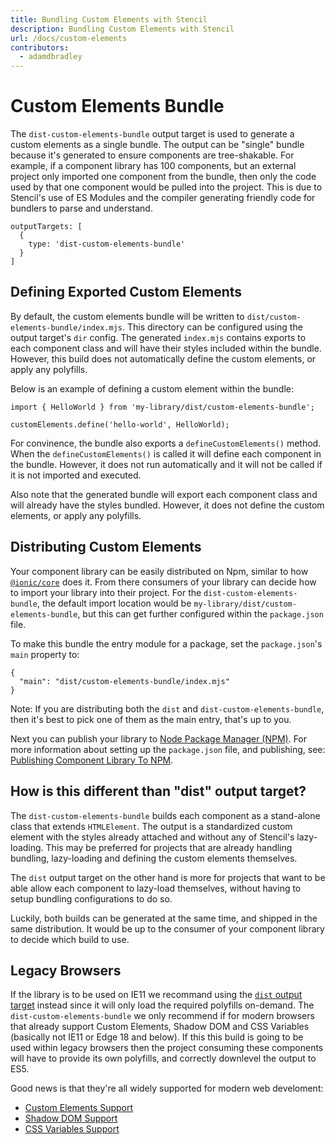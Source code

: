 ```yaml
---
title: Bundling Custom Elements with Stencil
description: Bundling Custom Elements with Stencil
url: /docs/custom-elements
contributors:
  - adamdbradley
---
```


# Custom Elements Bundle

The `dist-custom-elements-bundle` output target is used to generate a custom elements as a single bundle. The output can be "single" bundle because it's generated to ensure components are tree-shakable. For example, if a component library has 100 components, but an external project only imported one component from the bundle, then only the code used by that one component would be pulled into the project. This is due to Stencil's use of ES Modules and the compiler generating friendly code for bundlers to parse and understand.

```tsx
outputTargets: [
  {
    type: 'dist-custom-elements-bundle'
  }
]
```

## Defining Exported Custom Elements

By default, the custom elements bundle will be written to `dist/custom-elements-bundle/index.mjs`. This directory can be configured using the output target's `dir` config. The generated `index.mjs` contains exports to each component class and will have their styles included within the bundle. However, this build does not automatically define the custom elements, or apply any polyfills.

Below is an example of defining a custom element within the bundle:

```tsx
import { HelloWorld } from 'my-library/dist/custom-elements-bundle';

customElements.define('hello-world', HelloWorld);
```

For convinence, the bundle also exports a `defineCustomElements()` method. When the `defineCustomElements()` is called it will define each component in the bundle. However, it does not run automatically and it will not be called if it is not imported and executed.

Also note that the generated bundle will export each component class and will already have the styles bundled. However, it does not define the custom elements, or apply any polyfills.


## Distributing Custom Elements

Your component library can be easily distributed on Npm, similar to how [`@ionic/core`](https://www.npmjs.com/package/@ionic/core) does it. From there consumers of your library can decide how to import your library into their project. For the `dist-custom-elements-bundle`, the default import location would be `my-library/dist/custom-elements-bundle`, but this can get further configured within the `package.json` file.

To make this bundle the entry module for a package, set the `package.json`'s `main` property to:

```tsx
{
  "main": "dist/custom-elements-bundle/index.mjs"
}
```

Note: If you are distributing both the `dist` and `dist-custom-elements-bundle`, then it's best to pick one of them as the main entry, that's up to you.

Next you can publish your library to [Node Package Manager (NPM)](https://www.npmjs.com/). For more information about setting up the `package.json` file, and publishing, see: [Publishing Component Library To NPM](/docs/publishing).

## How is this different than "dist" output target?

The `dist-custom-elements-bundle` builds each component as a stand-alone class that extends `HTMLElement`. The output is a standardized custom element with the styles already attached and without any of Stencil's lazy-loading. This may be preferred for projects that are already handling bundling, lazy-loading and defining the custom elements themselves.

The `dist` output target on the other hand is more for projects that want to be able allow each component to lazy-load themselves, without having to setup bundling configurations to do so.

Luckily, both builds can be generated at the same time, and shipped in the same distribution. It would be up to the consumer of your component library to decide which build to use.


## Legacy Browsers

If the library is to be used on IE11 we recommand using the [`dist` output target](/output-targets/dist) instead since it will only load the required polyfills on-demand. The `dist-custom-elements-bundle` we only recommend if for modern browsers that already support Custom Elements, Shadow DOM and CSS Variables (basically not IE11 or Edge 18 and below). If this this build is going to be used within legacy browsers then the project consuming these components will have to provide its own polyfills, and correctly downlevel the output to ES5.

Good news is that they're all widely supported for modern web develoment:

- [Custom Elements Support](https://caniuse.com/#feat=custom-elementsv1)
- [Shadow DOM Support](https://caniuse.com/#feat=shadowdomv1)
- [CSS Variables Support](https://caniuse.com/#feat=css-variables)

